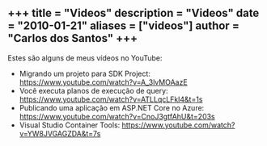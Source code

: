 +++
title = "Videos"
description = "Videos"
date = "2010-01-21"
aliases = ["videos"]
author = "Carlos dos Santos"
+++
---
Estes são alguns de meus vídeos no YouTube:

* Migrando um projeto para SDK Project: https://www.youtube.com/watch?v=A_3lvMOAazE 
* Você executa planos de execução de query: https://www.youtube.com/watch?v=ATLLqcLFkl4&t=1s
* Publicando uma aplicação em ASP.NET Core no Azure: https://www.youtube.com/watch?v=CnoJ3gtfAhU&t=203s
* Visual Studio Container Tools: https://www.youtube.com/watch?v=YW8JVGAGZDA&t=7s



